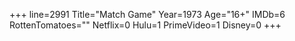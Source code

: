 +++
line=2991
Title="Match Game"
Year=1973
Age="16+"
IMDb=6
RottenTomatoes=""
Netflix=0
Hulu=1
PrimeVideo=1
Disney=0
+++

